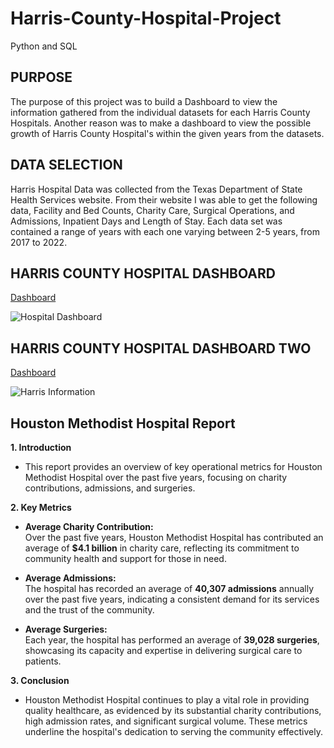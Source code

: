 # Harris-County-Hospital-Project
Python and SQL

## PURPOSE
The purpose of this project was to build a Dashboard to view the information gathered from the individual datasets for each Harris County Hospitals. Another reason was to make a dashboard to view the possible growth of Harris County Hospital's within the given years from the datasets.

## DATA SELECTION
Harris Hospital Data was collected from the Texas Department of State Health Services website. From their website I was able to get the following data, Facility and Bed Counts, Charity Care, Surgical Operations, and Admissions, Inpatient Days and Length of Stay. Each data set was contained a range of years with each one varying between 2-5 years, from 2017 to 2022.

## HARRIS COUNTY HOSPITAL DASHBOARD
[Dashboard](https://public.tableau.com/app/profile/agustin.garcia3499/viz/HarrisHospitals/HospitalDashboard)

![Hospital Dashboard](https://github.com/user-attachments/assets/95be0bab-7ad2-42b0-b225-3166323675aa)


## HARRIS COUNTY HOSPITAL DASHBOARD TWO
[Dashboard](https://public.tableau.com/app/profile/agustin.garcia3499/viz/HarrisCountyHospitalInfo/HarrisInformation)

![Harris Information](https://github.com/user-attachments/assets/9b0dcf03-8b22-415d-bb3c-5e5bf1591a32)

## Houston Methodist Hospital Report

**1. Introduction**
   - This report provides an overview of key operational metrics for Houston Methodist Hospital over the past five years, focusing on charity contributions, admissions, and surgeries.

**2. Key Metrics**

   - **Average Charity Contribution:**  
     Over the past five years, Houston Methodist Hospital has contributed an average of **$4.1 billion** in charity care, reflecting its commitment to community health and support for those in need.

   - **Average Admissions:**  
     The hospital has recorded an average of **40,307 admissions** annually over the past five years, indicating a consistent demand for its services and the trust of the community.

   - **Average Surgeries:**  
     Each year, the hospital has performed an average of **39,028 surgeries**, showcasing its capacity and expertise in delivering surgical care to patients.

**3. Conclusion**
   - Houston Methodist Hospital continues to play a vital role in providing quality healthcare, as evidenced by its substantial charity contributions, high admission rates, and significant surgical volume. These metrics underline the hospital's dedication to serving the community effectively.

